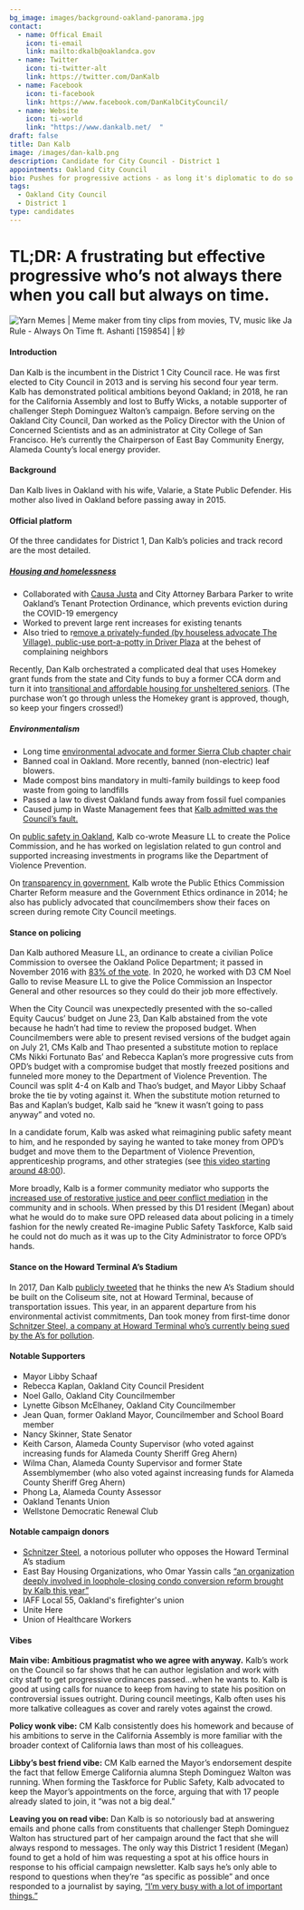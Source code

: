 ```yaml
---
bg_image: images/background-oakland-panorama.jpg
contact:
  - name: Offical Email
    icon: ti-email
    link: mailto:dkalb@oaklandca.gov
  - name: Twitter
    icon: ti-twitter-alt
    link: https://twitter.com/DanKalb
  - name: Facebook
    icon: ti-facebook
    link: https://www.facebook.com/DanKalbCityCouncil/
  - name: Website
    icon: ti-world
    link: "https://www.dankalb.net/  "
draft: false
title: Dan Kalb
image: /images/dan-kalb.png
description: Candidate for City Council - District 1
appointments: Oakland City Council
bio: Pushes for progressive actions - as long it's diplomatic to do so
tags:
  - Oakland City Council
  - District 1
type: candidates
---
```

# TL;DR: A frustrating but effective progressive who’s not always there when you call but always on time.

![Yarn Memes | Meme maker from tiny clips from movies, TV, music like Ja Rule  - Always On Time ft. Ashanti \[159854\] | 紗](/images/dan-kalb-meme.gif)

#### Introduction

Dan Kalb is the incumbent in the District 1 City Council race. He was first elected to City Council in 2013 and is serving his second four year term. Kalb has demonstrated political ambitions beyond Oakland; in 2018, he ran for the California Assembly and lost to Buffy Wicks, a notable supporter of challenger Steph Dominguez Walton’s campaign. Before serving on the Oakland City Council, Dan worked as the Policy Director with the Union of Concerned Scientists and as an administrator at City College of San Francisco. He’s currently the Chairperson of East Bay Community Energy, Alameda County’s local energy provider.

#### Background

Dan Kalb lives in Oakland with his wife, Valarie, a State Public Defender. His mother also lived in Oakland before passing away in 2015.

#### Official platform

Of the three candidates for District 1, Dan Kalb’s policies and track record are the most detailed. 

##### [Housing and homelessness](https://www.dankalb.net/single-post/2016/03/22/Title-Title2)

* Collaborated with [Causa Justa](https://cjjc.org/) and City Attorney Barbara Parker to write Oakland’s Tenant Protection Ordinance, which prevents eviction during the COVID-19 emergency
* Worked to prevent large rent increases for existing tenants
* Also tried to r[emove a privately-funded (by houseless advocate The Village), public-use port-a-potty in Driver Plaza](https://thestreetspirit.org/2020/08/01/oaklands-driver-plaza-longtime-hub-for-black-seniors-can-keep-its-port-a-potty-for-now/) at the behest of complaining neighbors

Recently, Dan Kalb orchestrated a complicated deal that uses Homekey grant funds from the state and City funds to buy a former CCA dorm and turn it into [transitional and affordable housing for unsheltered seniors](https://www.oaklandca.gov/news/2020/city-of-oakland-nears-deal-to-transform-dormitory-into-transitional-affordable-housing). (The purchase won’t go through unless the Homekey grant is approved, though, so keep your fingers crossed!)

##### Environmentalism

* Long time [environmental advocate and former Sierra Club chapter chair](https://www.dankalb.net/single-post/2016/03/22/Title-Title)
* Banned coal in Oakland. More recently, banned (non-electric) leaf blowers.
* Made compost bins mandatory in multi-family buildings to keep food waste from going to landfills
* Passed a law to divest Oakland funds away from fossil fuel companies
* Caused jump in Waste Management fees that [Kalb admitted was the Council’s fault.](https://www.sfchronicle.com/bayarea/article/Oaklanders-furious-over-unexpected-jumps-in-6405446.php)

On [public safety in Oakland](https://www.dankalb.net/single-post/2017/06/15/Improving-Public-Safety-and-Preventing-Crime), Kalb co-wrote Measure LL to create the Police Commission, and he has worked on legislation related to gun control and supported increasing investments in programs like the Department of Violence Prevention.

On [transparency in government](https://www.dankalb.net/single-post/2016/03/22/Title-Title-2), Kalb wrote the Public Ethics Commission Charter Reform measure and the Government Ethics ordinance in 2014; he also has publicly advocated that councilmembers show their faces on screen during remote City Council meetings.

#### Stance on policing

Dan Kalb authored Measure LL, an ordinance to create a civilian Police Commission to oversee the Oakland Police Department; it passed in November 2016 with [83% of the vote](https://ballotpedia.org/Oakland,_California,_Civilian_Police_Commission,_Measure_LL_(November_2016)). In 2020, he worked with D3 CM Noel Gallo to revise Measure LL to give the Police Commission an Inspector General and other resources so they could do their job more effectively.

When the City Council was unexpectedly presented with the so-called Equity Caucus’ budget on June 23, Dan Kalb abstained from the vote because he hadn’t had time to review the proposed budget. When Councilmembers were able to present revised versions of the budget again on July 21, CMs Kalb and Thao presented a substitute motion to replace CMs Nikki Fortunato Bas’ and Rebecca Kaplan’s more progressive cuts from OPD’s budget with a compromise budget that mostly freezed positions and funneled more money to the Department of Violence Prevention. The Council was split 4-4 on Kalb and Thao’s budget, and Mayor Libby Schaaf broke the tie by voting against it. When the substitute motion returned to Bas and Kaplan’s budget, Kalb said he “knew it wasn’t going to pass anyway” and voted no.

In a candidate forum, Kalb was asked what reimagining public safety meant to him, and he responded by saying he wanted to take money from OPD’s budget and move them to the Department of Violence Prevention, apprenticeship programs, and other strategies (see [this video starting around 48:00](https://www.facebook.com/133541853374505/videos/298842841421549)).

More broadly, Kalb is a former community mediator who supports the [increased use of restorative justice and peer conflict mediation](https://www.dankalb.net/single-post/2017/06/15/Supporting-Youth-and-Quality-Education) in the community and in schools. When pressed by this D1 resident (Megan) about what he would do to make sure OPD released data about policing in a timely fashion for the newly created Re-imagine Public Safety Taskforce, Kalb said he could not do much as it was up to the City Administrator to force OPD’s hands.

#### Stance on the Howard Terminal A’s Stadium

In 2017, Dan Kalb [publicly tweeted](https://twitter.com/DanKalb/status/831693725399027712?s=20) that he thinks the new A’s Stadium should be built on the Coliseum site, not at Howard Terminal, because of transportation issues. This year, in an apparent departure from his environmental activist commitments, Dan took money from first-time donor [Schnitzer Steel, a company at Howard Terminal who’s currently being sued by the A’s for pollution](https://www.patreon.com/posts/anti-tenant-org-40307735).

#### Notable Supporters

* Mayor Libby Schaaf
* Rebecca Kaplan, Oakland City Council President
* Noel Gallo, Oakland City Councilmember
* Lynette Gibson McElhaney, Oakland City Councilmember
* Jean Quan, former Oakland Mayor, Councilmember and School Board member
* Nancy Skinner, State Senator
* Keith Carson, Alameda County Supervisor (who voted against increasing funds for Alameda County Sheriff Greg Ahern)
* Wilma Chan, Alameda County Supervisor and former State Assemblymember (who also voted against increasing funds for Alameda County Sheriff Greg Ahern)
* Phong La, Alameda County Assessor
* Oakland Tenants Union
* Wellstone Democratic Renewal Club

#### Notable campaign donors

* [Schnitzer Steel](https://www.patreon.com/posts/anti-tenant-org-40307735), a notorious polluter who opposes the Howard Terminal A’s stadium
* East Bay Housing Organizations, who Omar Yassin calls [“an organization deeply involved in loophole-closing condo conversion reform brought by Kalb this year”](https://www.patreon.com/posts/anti-tenant-org-40307735)
* IAFF Local 55, Oakland's firefighter's union
* Unite Here
* Union of Healthcare Workers

#### Vibes

**Main vibe: Ambitious pragmatist who we agree with anyway.** Kalb’s work on the Council so far shows that he can author legislation and work with city staff to get progressive ordinances passed...when he wants to. Kalb is good at using calls for nuance to keep from having to state his position on controversial issues outright. During council meetings, Kalb often uses his more talkative colleagues as cover and rarely votes against the crowd.

**Policy wonk vibe:** CM Kalb consistently does his homework and because of his ambitions to serve in the California Assembly is more familiar with the broader context of California laws than most of his colleagues.

**Libby’s best friend vibe:** CM Kalb earned the Mayor’s endorsement despite the fact that fellow Emerge California alumna Steph Dominguez Walton was running. When forming the Taskforce for Public Safety, Kalb advocated to keep the Mayor’s appointments on the force, arguing that with 17 people already slated to join, it “was not a big deal.”

**Leaving you on read vibe:** Dan Kalb is so notoriously bad at answering emails and phone calls from constituents that challenger Steph Dominguez Walton has structured part of her campaign around the fact that she will always respond to messages. The only way this District 1 resident (Megan) found to get a hold of him was requesting a spot at his office hours in response to his official campaign newsletter. Kalb says he’s only able to respond to questions when they’re “as specific as possible” and once responded to a journalist by saying, [“I’m very busy with a lot of important things.”](https://thestreetspirit.org/2020/08/01/oaklands-driver-plaza-longtime-hub-for-black-seniors-can-keep-its-port-a-potty-for-now/)